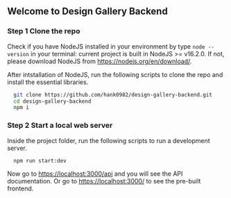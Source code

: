## Welcome to Design Gallery Backend

### Step 1 Clone the repo
  Check if you have NodeJS installed in your environment by type ```node --version``` in your terminal: current project is built in NodeJS >= v16.2.0. If not, please download NodeJS from https://nodejs.org/en/download/.
  
  After intstallation of NodeJS, run the following scripts to clone the repo and install the essential libraries.
  ```zsh
    git clone https://github.com/hank0982/design-gallery-backend.git
    cd design-gallery-backend
    npm i
  ```
### Step 2 Start a local web server
  Inside the project folder, run the following scripts to run a development server.
  ```zsh
    npm run start:dev
  ```
  Now go to [https://localhost:3000/api](https://localhost:3000/api) and you will see the API documentation. Or go to [https://localhost:3000/](https://localhost:3000/) to see the pre-built frontend.
